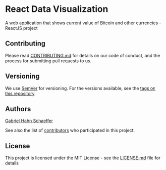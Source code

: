 # React Data Visualization

A web application that shows current value of Bitcoin and other currencies - ReactJS project

## Contributing

Please read [CONTRIBUTING.md](https://gist.github.com/PurpleBooth/b24679402957c63ec426) for details on our code of conduct, and the process for submitting pull requests to us.

## Versioning

We use [SemVer](http://semver.org/) for versioning. For the versions available, see the [tags on this repository](https://github.com/gabriel-hahn/react-data-visualization/tags).

## Authors

[Gabriel Hahn Schaeffer](https://github.com/gabriel-hahn/)

See also the list of [contributors](https://github.com/gabriel-hahn/react-data-visualization/contributors) who participated in this project.

## License

This project is licensed under the MIT License - see the [LICENSE.md](LICENSE) file for details
